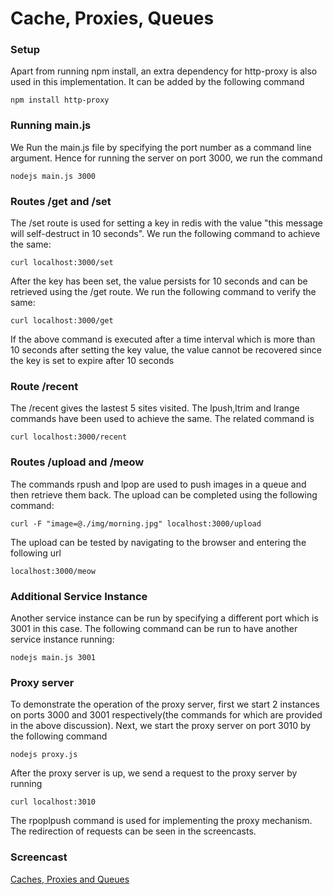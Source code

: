 Cache, Proxies, Queues
=========================

### Setup
Apart from running npm install, an extra dependency for http-proxy is also used in this implementation. It can be added by the following command
```
npm install http-proxy
```

### Running main.js
 We Run the main.js file by specifying the port number as a command line argument. Hence for running the server on port 3000,
  we run the command
  ```
  nodejs main.js 3000
  ```


### Routes /get and /set
The /set route is used for setting a key in redis with the value "this message will self-destruct in 10 seconds". We run the following command to achieve the same:
```
curl localhost:3000/set
```

After the key has been set, the value persists for 10 seconds and can be retrieved using the /get route. We run the following command to verify the same:
```
curl localhost:3000/get
```
If the above command is executed after a time interval which is more than 10 seconds after setting the key value, the value cannot be recovered since the key is set to expire after 10 seconds

### Route /recent
The /recent gives the lastest 5 sites visited. The lpush,ltrim and lrange commands have been used to achieve the same. The related command is
```
curl localhost:3000/recent
```

### Routes /upload and /meow
The commands rpush and lpop are used to push images in a queue and then retrieve them back. The upload can be completed using the following command:
```
curl -F "image=@./img/morning.jpg" localhost:3000/upload
```
The upload can be tested by navigating to the browser and entering the following url
```
localhost:3000/meow
```

### Additional Service Instance
Another service instance can be run by specifying a different port which is 3001 in this case. The following command can be run to have another service instance running:
```
nodejs main.js 3001
```

### Proxy server
To demonstrate the operation of the proxy server, first we start 2 instances on ports 3000 and 3001 respectively(the commands for which are provided in the above discussion). Next, we start the proxy server on port 3010 by the following command
```
nodejs proxy.js
```
After the proxy server is up, we send a request to the proxy server by running
```
curl localhost:3010
```
The rpoplpush command is used for implementing the proxy mechanism. The redirection of requests can be seen in the screencasts.

### Screencast
[Caches, Proxies and Queues](https://youtu.be/2DJC813qm7U)
